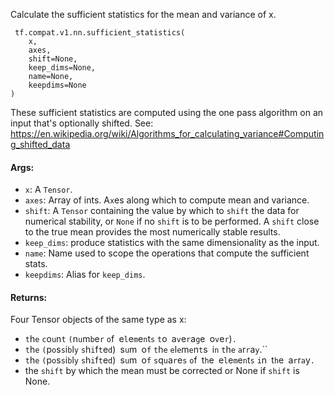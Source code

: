 
Calculate the sufficient statistics for the mean and variance of x.

```
 tf.compat.v1.nn.sufficient_statistics(
    x,
    axes,
    shift=None,
    keep_dims=None,
    name=None,
    keepdims=None
)
```

These sufficient statistics are computed using the one pass algorithm on an input that's optionally shifted. See: https://en.wikipedia.org/wiki/Algorithms_for_calculating_variance#Computing_shifted_data
#### Args:
- `x`: A `Tensor`.
- `axes`: Array of ints. A`x`es along which to compute mean and variance.
- `shift`: A `Tensor` containing the value by which to `shift` the data for numerical stability, or `None` if no `shift` is to be performed. A `shift` close to the true mean provides the most numerically stable results.
- `keep_dims`: produce statistics with the same dimensionality as the input.
- `name`: Name used to scope the operations that compute the sufficient stats.
- `keepdims`: Alias for `keep_dims`.
#### Returns:

Four Tensor objects of the same type as x:
- ``t``h``e`` ``c``o``u``n``t`` ``(``n``u``m``b``e``r`` ``o``f`` ``e``l``e``m``e``n``t``s`` ``t``o`` ``a``v``e``r``a``g``e`` ``o``v``e``r``)``.``
- ``t``h``e`` ``(``p``o``s``s``i``b``l``y`` ``s``h``i``f``t``e``d``)`` ``s``u``m`` ``o``f`` ``t``h``e`` ``e``l``e``m``e``n``t``s`` ``i``n`` ``t``h``e`` ``a``r``r``a``y``.``
- ``t``h``e`` ``(``p``o``s``s``i``b``l``y`` ``s``h``i``f``t``e``d``)`` ``s``u``m`` ``o``f`` ``s``q``u``a``r``e``s`` ``o``f`` ``t``h``e`` ``e``l``e``m``e``n``t``s`` ``i``n`` ``t``h``e`` ``a``r``r``a``y``.``
- the `shift` by which the mean must be corrected or None if `shift` is None.
